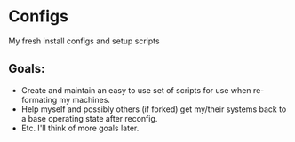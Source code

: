 # Configs
My fresh install configs and setup scripts

## Goals:
- Create and maintain an easy to use set of scripts for use when re-formating my machines.
- Help myself and possibly others (if forked) get my/their systems back to a base operating state after reconfig.
- Etc. I'll think of more goals later. 
